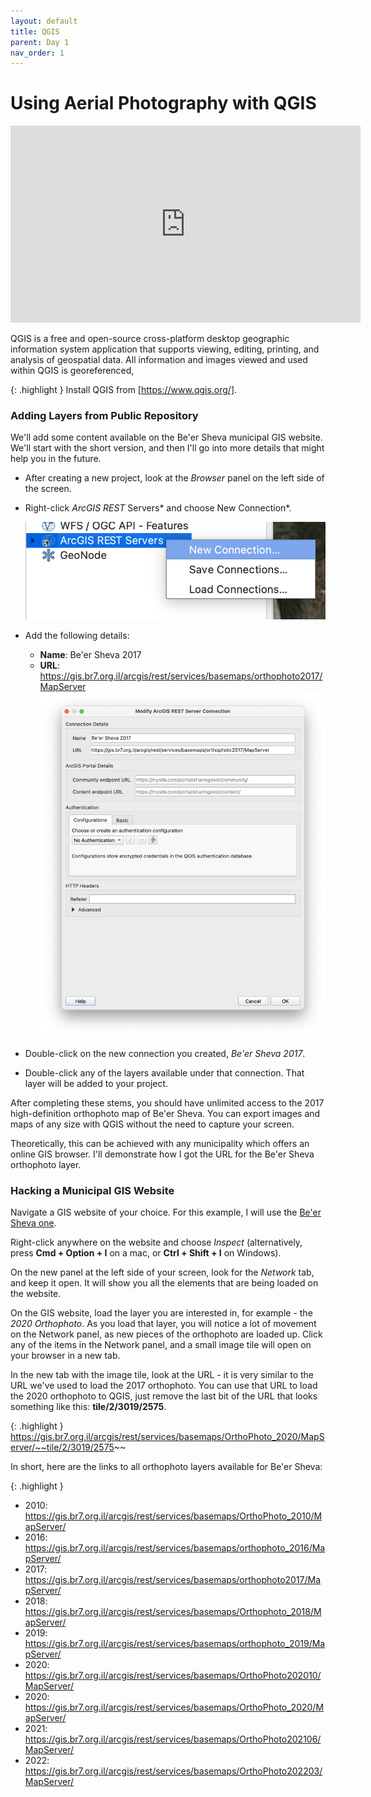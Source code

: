 ```yaml
---
layout: default
title: QGIS
parent: Day 1
nav_order: 1
---
```


# Using Aerial Photography with QGIS

<iframe width="560" height="315" src="https://www.youtube.com/embed/4FDjuk92Bhw" title="YouTube video player" frameborder="0" allow="accelerometer; autoplay; clipboard-write; encrypted-media; gyroscope; picture-in-picture; web-share" allowfullscreen></iframe>

QGIS is a free and open-source cross-platform desktop geographic information system application that supports viewing, editing, printing, and analysis of geospatial data. All information and images viewed and used within QGIS is georeferenced,

{: .highlight }
Install QGIS from [https://www.qgis.org/].

### Adding Layers from Public Repository

We'll add some content available on the Be'er Sheva municipal GIS website. We'll start with the short version, and then I'll go into more details that might help you in the future.

- After creating a new project, look at the _Browser_ panel on the left side of the screen.
- Right-click _ArcGIS REST_ Servers* and choose New Connection*.

  ![](./images/qgis01.png)

- Add the following details:
  - **Name**: Be'er Sheva 2017
  - **URL**: https://gis.br7.org.il/arcgis/rest/services/basemaps/orthophoto2017/MapServer
    ![](./images/qgis03.png)
- Double-click on the new connection you created, _Be'er Sheva 2017_.
- Double-click any of the layers available under that connection. That layer will be added to your project.

After completing these stems, you should have unlimited access to the 2017 high-definition orthophoto map of Be'er Sheva. You can export images and maps of any size with QGIS without the need to capture your screen.

Theoretically, this can be achieved with any municipality which offers an online GIS browser. I'll demonstrate how I got the URL for the Be'er Sheva orthophoto layer.

### Hacking a Municipal GIS Website

Navigate a GIS website of your choice. For this example, I will use the [Be'er Sheva one].

Right-click anywhere on the website and choose _Inspect_ (alternatively, press **Cmd + Option + I** on a mac, or **Ctrl + Shift + I** on Windows).

On the new panel at the left side of your screen, look for the _Network_ tab, and keep it open. It will show you all the elements that are being loaded on the website.

On the GIS website, load the layer you are interested in, for example - the _2020 Orthophoto_. As you load that layer, you will notice a lot of movement on the Network panel, as new pieces of the orthophoto are loaded up. Click any of the items in the Network panel, and a small image tile will open on your browser in a new tab.

In the new tab with the image tile, look at the URL - it is very similar to the URL we've used to load the 2017 orthophoto. You can use that URL to load the 2020 orthophoto to QGIS, just remove the last bit of the URL that looks something like this: **tile/2/3019/2575**.

{: .highlight }
https://gis.br7.org.il/arcgis/rest/services/basemaps/OrthoPhoto_2020/MapServer/~~tile/2/3019/2575~~

In short, here are the links to all orthophoto layers available for Be'er Sheva:

{: .highlight }

- 2010: https://gis.br7.org.il/arcgis/rest/services/basemaps/OrthoPhoto_2010/MapServer/
- 2016: https://gis.br7.org.il/arcgis/rest/services/basemaps/orthophoto_2016/MapServer/
- 2017: https://gis.br7.org.il/arcgis/rest/services/basemaps/orthophoto2017/MapServer/
- 2018: https://gis.br7.org.il/arcgis/rest/services/basemaps/Orthophoto_2018/MapServer/
- 2019: https://gis.br7.org.il/arcgis/rest/services/basemaps/orthophoto_2019/MapServer/
- 2020: https://gis.br7.org.il/arcgis/rest/services/basemaps/OrthoPhoto202010/MapServer/
- 2020: https://gis.br7.org.il/arcgis/rest/services/basemaps/OrthoPhoto_2020/MapServer/
- 2021: https://gis.br7.org.il/arcgis/rest/services/basemaps/OrthoPhoto202106/MapServer/
- 2022: https://gis.br7.org.il/arcgis/rest/services/basemaps/OrthoPhoto202203/MapServer/

[https://www.qgis.org/]: https://www.qgis.org/
[be'er sheva one]: https://gis.br7.org.il/apps/br7/
